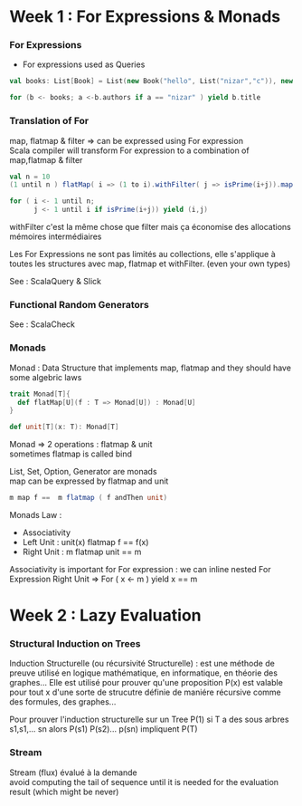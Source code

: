 # Week 1 : For Expressions & Monads
### For Expressions
- For expressions used as Queries

```scala
val books: List[Book] = List(new Book("hello", List("nizar","c")), new Book("test", List("a","b")))

for (b <- books; a <-b.authors if a == "nizar" ) yield b.title
```
### Translation of For

map, flatmap & filter => can be expressed using For expression  
Scala compiler will transform For expression to a combination of map,flatmap & filter

```scala
val n = 10
(1 until n ) flatMap( i => (1 to i).withFilter( j => isPrime(i+j)).map(j => (i,j)))

for ( i <- 1 until n;
      j <- 1 until i if isPrime(i+j)) yield (i,j)
```

withFilter c'est la même chose que filter mais ça économise des allocations mémoires intermédiaires  

Les For Expressions ne sont pas limités au collections, elle s'applique à toutes les structures avec map, flatmap et withFilter. (even your own types)

See : ScalaQuery & Slick

### Functional Random Generators
See : ScalaCheck

### Monads

Monad : Data Structure that implements map, flatmap and they should have some algebric laws

```scala
trait Monad[T]{
  def flatMap[U](f : T => Monad[U]) : Monad[U]
}

def unit[T](x: T): Monad[T]
```
Monad => 2 operations : flatmap & unit  
sometimes flatmap is called bind

List, Set, Option, Generator are monads  
map can be expressed by flatmap and unit 
```scala
m map f ==  m flatmap ( f andThen unit)
```
Monads Law : 
 + Associativity
 + Left Unit : unit(x) flatmap f == f(x) 
 + Right Unit : m flatmap unit == m 
 
 
 Associativity is important for For expression : we can inline nested For Expression
 Right Unit => For ( x <- m ) yield x == m
 
 # Week 2 : Lazy Evaluation
 
 ###  Structural Induction on Trees
 Induction Structurelle (ou récursivité Structurelle) : est une méthode de preuve utilisé en logique mathématique, en informatique, en théorie des graphes... Elle est utilisé pour prouver qu'une proposition P(x) est valable pour tout x d'une sorte de strucutre définie de maniére récursive comme des formules, des graphes...   
 
 Pour prouver l'induction structurelle sur un Tree
 P(1) 
 si T a des sous arbres s1,s1,... sn alors P(s1) P(s2)... p(sn) impliquent P(T)
 
 ### Stream
 Stream (flux) évalué à la demande  
 avoid computing the tail of sequence until it is needed for the evaluation result (which might be never)
